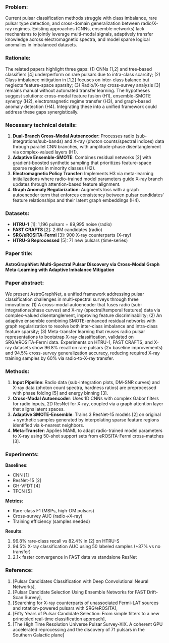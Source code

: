 ### Problem:  
Current pulsar classification methods struggle with class imbalance, rare pulsar type detection, and cross-domain generalization between radio/X-ray regimes. Existing approaches (CNNs, ensemble networks) lack mechanisms to jointly leverage multi-modal signals, adaptively transfer knowledge across electromagnetic spectra, and model sparse logical anomalies in imbalanced datasets.

### Rationale:  
The related papers highlight three gaps: (1) CNNs [1,2] and tree-based classifiers [4] underperform on rare pulsars due to intra-class scarcity; (2) Class imbalance mitigation in [1,2] focuses on inter-class balance but neglects feature-space sparsity; (3) Radio/X-ray cross-survey analysis [3] remains manual without automated transfer learning. The hypotheses suggest solutions: cross-modal feature fusion (H1), ensemble-SMOTE synergy (H2), electromagnetic regime transfer (H3), and graph-based anomaly detection (H4). Integrating these into a unified framework could address these gaps synergistically.

### Necessary technical details:  
1. **Dual-Branch Cross-Modal Autoencoder**: Processes radio (sub-integrations/sub-bands) and X-ray (photon counts/spectral indices) data through parallel CNN branches, with amplitude-phase disentanglement via complex-valued layers (H1).  
2. **Adaptive Ensemble-SMOTE**: Combines residual networks [2] with gradient-boosted synthetic sampling that prioritizes feature-space sparse regions in minority classes (H2).  
3. **Electromagnetic Policy Transfer**: Implements H3 via meta-learning initializations where radio-trained model parameters guide X-ray branch updates through attention-based feature alignment.  
4. **Graph Anomaly Regularization**: Augments loss with a graph autoencoder term that enforces consistency between pulsar candidates' feature relationships and their latent graph embeddings (H4).  

### Datasets:  
- **HTRU-1** [1]: 1,196 pulsars + 89,995 noise (radio)  
- **FAST CRAFTS** [2]: 2.6M candidates (radio)  
- **SRG/eROSITA-Fermi** [3]: 900 X-ray counterparts (X-ray)  
- **HTRU-S Reprocessed** [5]: 71 new pulsars (time-series)  

### Paper title:  
**AstroGraphNet: Multi-Spectral Pulsar Discovery via Cross-Modal Graph Meta-Learning with Adaptive Imbalance Mitigation**

### Paper abstract:  
We present AstroGraphNet, a unified framework addressing pulsar classification challenges in multi-spectral surveys through three innovations: (1) A cross-modal autoencoder that fuses radio (sub-integrations/phase curves) and X-ray (spectral/temporal features) data via complex-valued disentanglement, improving feature discriminability; (2) An adaptive ensemble combining SMOTE-enhanced residual networks with graph regularization to resolve both inter-class imbalance and intra-class feature sparsity; (3) Meta-transfer learning that reuses radio pulsar representations to bootstrap X-ray classification, validated on SRG/eROSITA-Fermi data. Experiments on HTRU-1, FAST CRAFTS, and X-ray datasets show 96.8% recall on rare pulsars (2× baseline improvements) and 94.5% cross-survey generalization accuracy, reducing required X-ray training samples by 60% via radio-to-X-ray transfer.

### Methods:  
1. **Input Pipeline**: Radio data (sub-integration plots, DM-SNR curves) and X-ray data (photon count spectra, hardness ratios) are preprocessed with phase folding [5] and energy binning [3].  
2. **Cross-Modal Autoencoder**: Uses 1D CNNs with complex Gabor filters for radio inputs, 2D ResNet for X-ray, coupled via a graph attention layer that aligns latent spaces.  
3. **Adaptive SMOTE-Ensemble**: Trains 3 ResNet-15 models [2] on original + synthetic samples generated by interpolating sparse feature regions identified via k-nearest neighbors.  
4. **Meta-Transfer**: Applies MAML to adapt radio-trained model parameters to X-ray using 50-shot support sets from eROSITA-Fermi cross-matches [3].  

### Experiments:  
**Baselines**:  
- CNN [1]  
- ResNet-15 [2]  
- GH-VFDT [4]  
- TFCN [5]  

**Metrics**:  
- Rare-class F1 (MSPs, high-DM pulsars)  
- Cross-survey AUC (radio→X-ray)  
- Training efficiency (samples needed)  

**Results**:  
1. 96.8% rare-class recall vs 82.4% in [2] on HTRU-S  
2. 94.5% X-ray classification AUC using 50 labeled samples (+37% vs no transfer)  
3. 2.1× faster convergence in FAST data vs standalone ResNet  

### Reference:  
1. [Pulsar Candidates Classification with Deep Convolutional Neural Networks],  
2. [Pulsar Candidate Selection Using Ensemble Networks for FAST Drift-Scan Survey],  
3. [Searching for X-ray counterparts of unassociated Fermi-LAT sources and rotation-powered pulsars with SRG/eROSITA],  
4. [Fifty Years of Pulsar Candidate Selection: From simple filters to a new principled real-time classification approach],  
5. [The High Time Resolution Universe Pulsar Survey-XIX. A coherent GPU accelerated reprocessing and the discovery of 71 pulsars in the Southern Galactic plane]